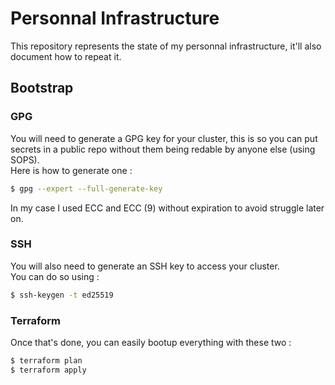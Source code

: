# Personnal Infrastructure

This repository represents the state of my personnal infrastructure, it'll also document how to repeat it.

## Bootstrap

### GPG

You will need to generate a GPG key for your cluster, this is so you can put secrets in a public repo without them being redable by anyone else (using SOPS).  
Here is how to generate one :

```bash
$ gpg --expert --full-generate-key
```

In my case I used ECC and ECC (9) without expiration to avoid struggle later on.

### SSH

You will also need to generate an SSH key to access your cluster.  
You can do so using :

```bash
$ ssh-keygen -t ed25519
```

### Terraform

Once that's done, you can easily bootup everything with these two :

```bash
$ terraform plan
$ terraform apply
```
